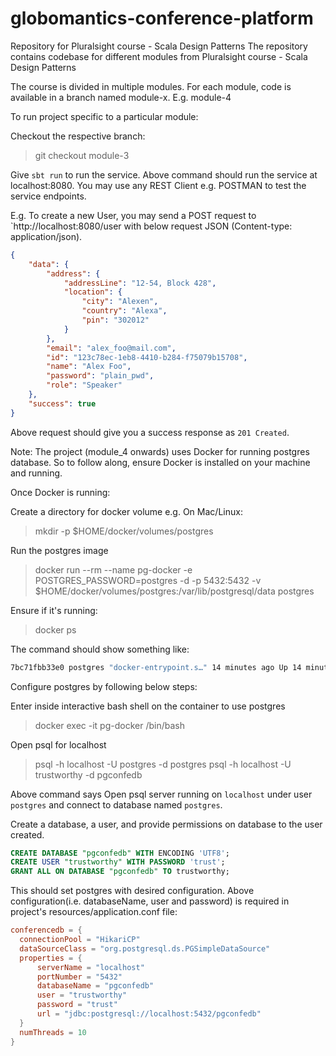 # globomantics-conference-platform
Repository for Pluralsight course - Scala Design Patterns
The repository contains codebase for different modules from Pluralsight course - Scala Design Patterns

The course is divided in multiple modules. For each module, code is available in a branch named module-x. E.g. module-4

To run project specific to a particular module:

Checkout the respective branch:
> git checkout module-3

Give `sbt run` to run the service.
Above command should run the service at localhost:8080.  You may use any REST Client e.g. POSTMAN to test the service endpoints.

E.g. To create a new User, you may send a POST request to `http://localhost:8080/user with below request JSON (Content-type: application/json).
```json
{
    "data": {
        "address": {
            "addressLine": "12-54, Block 428",
            "location": {
                "city": "Alexen",
                "country": "Alexa",
                "pin": "302012"
            }
        },
        "email": "alex_foo@mail.com",
        "id": "123c78ec-1eb8-4410-b284-f75079b15708",
        "name": "Alex Foo",
        "password": "plain_pwd",
        "role": "Speaker"
    },
    "success": true
}
```

Above request should give you a success response as `201 Created`.

Note: The project (module_4 onwards) uses Docker for running postgres database. So to follow along, ensure Docker is installed on your machine and running.

Once Docker is running:

Create a directory for docker volume e.g. On Mac/Linux:
> mkdir -p $HOME/docker/volumes/postgres

Run the postgres image
> docker run --rm --name pg-docker -e POSTGRES_PASSWORD=postgres -d -p 5432:5432 -v $HOME/docker/volumes/postgres:/var/lib/postgresql/data postgres

Ensure if it's running:
> docker ps

The command should show something like:
```bash
7bc71fbb33e0 postgres "docker-entrypoint.s…" 14 minutes ago Up 14 minutes 0.0.0.0:5432->5432/tcp pg-docker
```

Configure postgres by following below steps:

Enter inside interactive bash shell on the container to use postgres
> docker exec -it pg-docker /bin/bash

Open psql for localhost
> psql -h localhost -U postgres -d postgres
> psql -h localhost -U trustworthy -d pgconfedb

Above command says Open psql server running on `localhost` under user `postgres` and connect to database named `postgres`.

Create a database, a user, and provide permissions on database to the user created.
```sql
CREATE DATABASE "pgconfedb" WITH ENCODING 'UTF8';
CREATE USER "trustworthy" WITH PASSWORD 'trust';
GRANT ALL ON DATABASE "pgconfedb" TO trustworthy;
```

This should set postgres with desired configuration. Above configuration(i.e. databaseName, user and password) is required in project's resources/application.conf file:
```conf
conferencedb = {
  connectionPool = "HikariCP"
  dataSourceClass = "org.postgresql.ds.PGSimpleDataSource"
  properties = {
	  serverName = "localhost"
	  portNumber = "5432"
	  databaseName = "pgconfedb"
	  user = "trustworthy"
	  password = "trust"
	  url = "jdbc:postgresql://localhost:5432/pgconfedb"
  }
  numThreads = 10
}
```